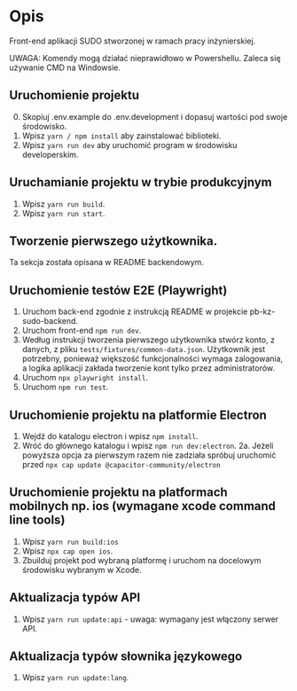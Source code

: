 # Opis

Front-end aplikacji SUDO stworzonej w ramach pracy inżynierskiej.

UWAGA: Komendy mogą działać nieprawidłowo w Powershellu. Zaleca się używanie CMD na Windowsie.

## Uruchomienie projektu

0. Skopiuj .env.example do .env.development i dopasuj wartości pod swoje środowisko.
1. Wpisz `yarn / npm install` aby zainstalować biblioteki.
2. Wpisz `yarn run dev` aby uruchomić program w środowisku developerskim.

## Uruchamianie projektu w trybie produkcyjnym

1. Wpisz `yarn run build`.
2. Wpisz `yarn run start`.

## Tworzenie pierwszego użytkownika.

Ta sekcja została opisana w README backendowym.

## Uruchomienie testów E2E (Playwright)

1. Uruchom back-end zgodnie z instrukcją README w projekcie pb-kz-sudo-backend.
2. Uruchom front-end `npm run dev`.
3. Według instrukcji tworzenia pierwszego użytkownika stwórz konto, z danych, z pliku `tests/fixtures/common-data.json`.
   Użytkownik jest potrzebny, ponieważ większość funkcjonalności wymaga zalogowania, a logika aplikacji zakłada tworzenie kont tylko przez administratorów.
4. Uruchom `npx playwright install`.
5. Uruchom `npm run test`.

## Uruchomienie projektu na platformie Electron

1. Wejdź do katalogu electron i wpisz `npm install`.
2. Wróć do głównego katalogu i wpisz `npm run dev:electron`.
   2a. Jeżeli powyższa opcja za pierwszym razem nie zadziała spróbuj uruchomić przed `npx cap update @capacitor-community/electron`

## Uruchomienie projektu na platformach mobilnych np. ios (wymagane xcode command line tools)

1. Wpisz `yarn run build:ios`
2. Wpisz `npx cap open ios`.
3. Zbuilduj projekt pod wybraną platformę i uruchom na docelowym środowisku wybranym w Xcode.

## Aktualizacja typów API

1. Wpisz `yarn run update:api` - uwaga: wymagany jest włączony serwer API.

## Aktualizacja typów słownika językowego

1. Wpisz `yarn run update:lang`.

